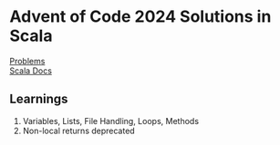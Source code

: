 # Advent of Code 2024 Solutions in Scala

[Problems](https://adventofcode.com/2024/) \
[Scala Docs](https://docs.scala-lang.org/)

## Learnings

1. Variables, Lists, File Handling, Loops, Methods
2. Non-local returns deprecated
